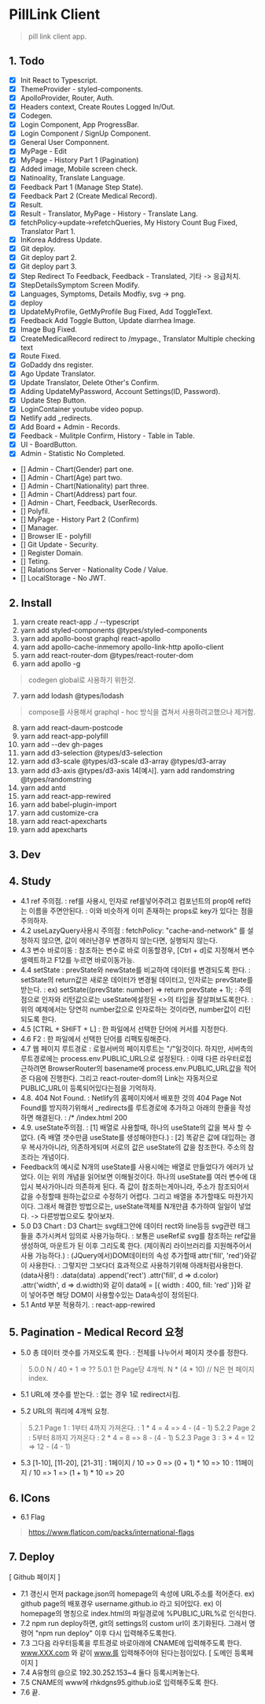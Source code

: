 # PillLink Client
> pill link client app.

## 1. Todo
- [x] Init React to Typescript.
- [x] ThemeProvider - styled-components.
- [x] ApolloProvider, Router, Auth.
- [x] Headers context, Create Routes Logged In/Out.
- [x] Codegen.
- [x] Login Component, App ProgressBar.
- [x] Login Component / SignUp Component.
- [x] General User Componnent.
- [x] MyPage - Edit
- [x] MyPage - History Part 1 (Pagination)
- [x] Added image, Mobile screen check.
- [x] Natinoality, Translate Language.
- [x] Feedback Part 1 (Manage Step State).
- [x] Feedback Part 2 (Create Medical Record).
- [X] Result.
- [x] Result - Translator, MyPage - History - Translate Lang.
- [x] fetchPolicy->update->refetchQueries, My History Count Bug Fixed, Translator Part 1.
- [x] InKorea Address Update.
- [x] Git deploy.
- [x] Git deploy part 2.
- [x] Git deploy part 3.
- [x] Step Redirect To Feedback, Feedback - Translated, 기타 -> 응급처치.
- [x] StepDetailsSymptom Screen Modify.
- [x] Languages, Symptoms, Details Modfiy, svg -> png.
- [x] deploy
- [x] UpdateMyProfile, GetMyProfile Bug Fixed, Add ToggleText.
- [x] Feedback Add Toggle Button, Update diarrhea Image.
- [x] Image Bug Fixed.
- [x] CreateMedicalRecord redirect to /mypage., Translator Multiple checking text
- [x] Route Fixed.
- [x] GoDaddy dns register.
- [x] Ago Update Translator.
- [x] Update Translator, Delete Other's Confirm.
- [x] Adding UpdateMyPassword, Account Settings(ID, Password).
- [x] Update Step Button.
- [x] LoginContainer youtube video popup.
- [x] Netlify add _redirects.
- [x] Add Board + Admin - Records.
- [x] Feedback - Mulitple Confirm, History - Table in Table.
- [x] UI - BoardButton. 
- [x] Admin - Statistic No Completed.
- [] Admin - Chart(Gender) part one.
- [] Admin - Chart(Age) part two.
- [] Admin - Chart(Nationality) part three.
- [] Admin - Chart(Address) part four.
- [] Admin - Chart, Feedback, UserRecords.
- [] Polyfil.
- [] MyPage - History Part 2 (Confirm)
- [] Manager.
- [] Browser IE - polyfill
- [] Git Update - Security.
- [] Register Domain.
- [] Teting.
- [] Ralations Server - Nationality Code / Value.
- [] LocalStorage - No JWT.

## 2. Install
1. yarn create react-app ./ --typescript
2. yarn add styled-components @types/styled-components
3. yarn add apollo-boost graphql react-apollo 
4. yarn add apollo-cache-inmemory apollo-link-http apollo-client
5. yarn add react-router-dom @types/react-router-dom
6. yarn add apollo -g
> codegen global로 사용하기 위한것.
7. yarn add lodash @types/lodash
> compose를 사용해서 graphql - hoc 방식을 겹쳐서 사용하려고했으나 제거함.
8. yarn add react-daum-postcode
9. yarn add react-app-polyfill
10. yarn add --dev gh-pages
11. yarn add d3-selection @types/d3-selection
12. yarn add d3-scale @types/d3-scale d3-array @types/d3-array 
13. yarn add d3-axis @types/d3-axis
14[예시]. yarn add randomstring @types/randomstring
15. yarn add antd
16. yarn add react-app-rewired
17. yarn add babel-plugin-import
18. yarn add customize-cra
19. yarn add react-apexcharts
20. yarn add apexcharts

## 3. Dev


## 4. Study
- 4.1 ref 주의점.
: ref를 사용시, 인자로 ref를넣어주려고 컴포넌트의 prop에 ref라는 이름을 주면안된다.
: 이와 비슷하게 이미 존재하는 props로 key가 있다는 점을 주의하자.
- 4.2 useLazyQuery사용시 주의점
: fetchPolicy: "cache-and-network" 를 설정하지 않으면, 값이 에러난경우 변경하지 않는다면, 실행되지 않는다.
- 4.3 변수 바로이동
: 참조하는 변수로 바로 이동할경우, [Ctrl + d]로 지정해서 변수 셀렉트하고 F12를 누르면 바로이동가능.
- 4.4 setState
: prevState와 newState를 비교하여 데이터를 변경되도록 한다.
: setState의 return값은 새로운 데이터가 변경될 데이터고, 인자로는 prevState를 받는다.
: ex) setState((prevState: number) => return prevState + 1); 
: 주의점으로 인자와 리턴값으로는 useState에설정된 <>의 타입을 잘살펴보도록한다.
: 위의 예제에서는 당연히 number값으로 인자로하는 것이라면, number값이 리턴되도록 한다.
- 4.5 [CTRL + SHIFT + L]
: 한 파일에서 선택한 단어에 커서를 지정한다.
- 4.6 F2
: 한 파일에서 선택한 단어를 리팩토링해준다.
- 4.7 웹 페이지 루트경로
: 로컬서버의 페이지루트는 "/"일것이다. 하지만, 서버측의 루트경로에는 process.env.PUBLIC_URL으로 설정된다.
: 이때 다른 라우터로접근하려면 BrowserRouter의 basename에 process.env.PUBLIC_URL값을 적어준 다음에 진행한다. 그리고 react-router-dom의 Link는 자동저으로 PUBLIC_URL이 등록되어있다는점을 기억하자.
- 4.8. 404 Not Found.
: Netlify의 홈페이지에서 배포한 것의 404 Page Not Found를 방지하기위해서 _redirects를 루트경로에 추가하고 아래의 한줄을 작성하면 해결된다.
: /*    /index.html   200
- 4.9. useState주의점.
: [1] 배열로 사용할때, 하나의 useState의 값을 복사 할 수 없다. 
  (즉 배열 갯수만큼 useState를 생성해야한다.)
: [2] 똑같은 값에 대입하는 경우 복사가아니라, 의존하게되며 서로의 값은 useState의 값을 참조한다. 주소의 참조라는 개념이다.
- Feedback의 예시로 N개의 useState를 사용시에는 배열로 만들었다가 에러가 났었다. 이는 위의 개념을 읽어보면 이해될것이다. 하나의 useState를 여러 변수에 대입시 복사가아니라 의존하게 된다. 즉 값이 참조하는게아니라, 주소가 참조되어서 값을 수정할때 원하는값으로 수정하기 어렵다. 그리고 배열을 추가할때도 마찬가지이다. 그래서 해결한 방법으로는, useState객체를 N개만큼 추가하여 일일이 넣었다. -> 다른방법으로도 찾아보자.
- 5.0 D3 Chart
: D3 Chart는 svg태그안에 데이터 rect와 line등등 svg관련 태그들을 추가시켜서 임의로 사용가능하다. 
: 보통은 useRef로 svg를 참조하는 ref값을 생성하여, 마운트가 된 이후 그리도록 한다. (제이쿼리 라이브러리를 지원해주어서 사용 가능하다.)
: (JQuery에서)DOM데이터의 속성 추가할때 attr('fill', 'red')와같이 사용한다.
: 그렇지만 그보다더 효과적으로 사용하기위해 아래처럼사용한다.(data사용!)
: .data(data) .append('rect') .attr('fill', d => d.color) .attr('width', d => d.width)와 같이 data에 = [{ width : 400, fill: 'red' }]와 같이 넣어주면 해당 DOM이 사용할수있는 Data속성이 정의된다. 
- 5.1 Antd 부분 적용하기.
: react-app-rewired

## 5. Pagination - Medical Record 요청
- 5.0 총 데이터 갯수를 가져오도록 한다.
: 전체를 나누어서 페이지 갯수를 정한다. 
> 5.0.0 N / 40 + 1 =>  ??
> 5.0.1 한 Page당 4개씩. N * (4 * 10) // N은 현 페이지 index.

- 5.1 URL에 갯수를 받는다.
: 없는 경우 1로 redirect시킴.

- 5.2 URL의 쿼리에 4개씩 요청.
> 5.2.1 Page 1
: 1부터 4까지 가져온다. 
: 1 * 4 = 4 => 4 - (4 - 1)
> 5.2.2 Page 2
: 5부터 8까지 가져온다
: 2 * 4 = 8 => 8 - (4 - 1)
> 5.2.3 Page 3
: 3 * 4 = 12 => 12 - (4 - 1)

- 5.3 [1-10], [11-20], [21-31] 
: 1페이지 / 10 => 0 => (0 + 1) * 10 => 10
: 11페이지 / 10 => 1 => (1 + 1) * 10 => 20

## 6. ICons
- 6.1 Flag
> https://www.flaticon.com/packs/international-flags

## 7. Deploy
[ Github 페이지 ]
- 7.1 갱신시 먼저 package.json의 homepage의 속성에 URL주소를 적어준다.
ex) github page의 배포경우 username.github.io 라고 되어있다.
ex) 이 homepage의 명칭으로 index.html의 파일경로에 %PUBLIC_URL%로 인식한다.
- 7.2 npm run deploy하면, git의 settings의 custom url이 초기화된다. 그래서 명령어 "npm run deploy" 이후 다시 입력해주도록한다.
- 7.3 그다음 라우터등록을 루트경로 바로아래에 CNAME에 입력해주도록 한다. www.XXX.com 와 같이 www.를 입력해주어야 된다는점이있다.
[ 도메인 등록페이지 ]
- 7.4 A유형의 @으로 192.30.252.153~4 둘다 등록시켜놓는다.
- 7.5 CNAME의 www에 rhkdgns95.github.io로 입력해주도록 한다.
- 7.6 끝.

<!-- 
This project was bootstrapped with [Create React App](https://github.com/facebook/create-react-app).

## Available Scripts

In the project directory, you can run:

### `yarn start`

Runs the app in the development mode.<br />
Open [http://localhost:3000](http://localhost:3000) to view it in the browser.

The page will reload if you make edits.<br />
You will also see any lint errors in the console.

### `yarn test`

Launches the test runner in the interactive watch mode.<br />
See the section about [running tests](https://facebook.github.io/create-react-app/docs/running-tests) for more information.

### `yarn build`

Builds the app for production to the `build` folder.<br />
It correctly bundles React in production mode and optimizes the build for the best performance.

The build is minified and the filenames include the hashes.<br />
Your app is ready to be deployed!

See the section about [deployment](https://facebook.github.io/create-react-app/docs/deployment) for more information.

### `yarn eject`

**Note: this is a one-way operation. Once you `eject`, you can’t go back!**

If you aren’t satisfied with the build tool and configuration choices, you can `eject` at any time. This command will remove the single build dependency from your project.

Instead, it will copy all the configuration files and the transitive dependencies (Webpack, Babel, ESLint, etc) right into your project so you have full control over them. All of the commands except `eject` will still work, but they will point to the copied scripts so you can tweak them. At this point you’re on your own.

You don’t have to ever use `eject`. The curated feature set is suitable for small and middle deployments, and you shouldn’t feel obligated to use this feature. However we understand that this tool wouldn’t be useful if you couldn’t customize it when you are ready for it.

## Learn More

You can learn more in the [Create React App documentation](https://facebook.github.io/create-react-app/docs/getting-started).

To learn React, check out the [React documentation](https://reactjs.org/). -->
